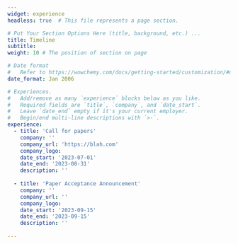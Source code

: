 ```yaml
---
widget: experience
headless: true  # This file represents a page section.

# Put Your Section Options Here (title, background, etc.) ...
title: Timeline
subtitle:
weight: 10 # The position of section on page

# Date format
#   Refer to https://wowchemy.com/docs/getting-started/customization/#date-format
date_format: Jan 2006

# Experiences.
#   Add/remove as many `experience` blocks below as you like.
#   Required fields are `title`, `company`, and `date_start`.
#   Leave `date_end` empty if it's your current employer.
#   Begin/end multi-line descriptions with `>-`.
experience:
  - title: 'Call for papers'
    company: ''
    company_url: 'https://blah.com'
    company_logo:
    date_start: '2023-07-01'
    date_end: '2023-08-31'
    description: ''
                
  - title: 'Paper Acceptance Announcement'
    company: ''
    company_url: ''
    company_logo:
    date_start: '2023-09-15'
    date_end: '2023-09-15'
    description: ''
    
--- 
```

